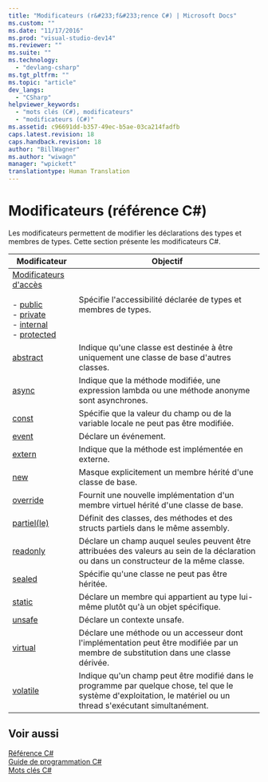 ```yaml
---
title: "Modificateurs (r&#233;f&#233;rence C#) | Microsoft Docs"
ms.custom: ""
ms.date: "11/17/2016"
ms.prod: "visual-studio-dev14"
ms.reviewer: ""
ms.suite: ""
ms.technology: 
  - "devlang-csharp"
ms.tgt_pltfrm: ""
ms.topic: "article"
dev_langs: 
  - "CSharp"
helpviewer_keywords: 
  - "mots clés (C#), modificateurs"
  - "modificateurs (C#)"
ms.assetid: c96691dd-b357-49ec-b5ae-03ca214fadfb
caps.latest.revision: 18
caps.handback.revision: 18
author: "BillWagner"
ms.author: "wiwagn"
manager: "wpickett"
translationtype: Human Translation
---
```

# Modificateurs (r&#233;f&#233;rence C#)
Les modificateurs permettent de modifier les déclarations des types et membres de types.  Cette section présente les modificateurs C\#.  
  
|Modificateur|Objectif|  
|------------------|--------------|  
|[Modificateurs d'accès](../../../csharp/language-reference/keywords/access-modifiers.md)<br /><br /> -   [public](../../../csharp/language-reference/keywords/public.md)<br />-   [private](../../../csharp/language-reference/keywords/private.md)<br />-   [internal](../../../csharp/language-reference/keywords/internal.md)<br />-   [protected](../../../csharp/language-reference/keywords/protected.md)|Spécifie l'accessibilité déclarée de types et membres de types.|  
|[abstract](../../../csharp/language-reference/keywords/abstract.md)|Indique qu'une classe est destinée à être uniquement une classe de base d'autres classes.|  
|[async](../../../csharp/language-reference/keywords/async.md)|Indique que la méthode modifiée, une expression lambda ou une méthode anonyme sont asynchrones.|  
|[const](../../../csharp/language-reference/keywords/const.md)|Spécifie que la valeur du champ ou de la variable locale ne peut pas être modifiée.|  
|[event](../../../csharp/language-reference/keywords/event.md)|Déclare un événement.|  
|[extern](../../../csharp/language-reference/keywords/extern.md)|Indique que la méthode est implémentée en externe.|  
|[new](../../../csharp/language-reference/keywords/new.md)|Masque explicitement un membre hérité d'une classe de base.|  
|[override](../../../csharp/language-reference/keywords/override.md)|Fournit une nouvelle implémentation d'un membre virtuel hérité d'une classe de base.|  
|[partiel\(le\)](../../../csharp/language-reference/keywords/partial-type.md)|Définit des classes, des méthodes et des structs partiels dans le même assembly.|  
|[readonly](../../../csharp/language-reference/keywords/readonly.md)|Déclare un champ auquel seules peuvent être attribuées des valeurs au sein de la déclaration ou dans un constructeur de la même classe.|  
|[sealed](../../../csharp/language-reference/keywords/sealed.md)|Spécifie qu'une classe ne peut pas être héritée.|  
|[static](../../../csharp/language-reference/keywords/static.md)|Déclare un membre qui appartient au type lui\-même plutôt qu'à un objet spécifique.|  
|[unsafe](../../../csharp/language-reference/keywords/unsafe.md)|Déclare un contexte unsafe.|  
|[virtual](../../../csharp/language-reference/keywords/virtual.md)|Déclare une méthode ou un accesseur dont l'implémentation peut être modifiée par un membre de substitution dans une classe dérivée.|  
|[volatile](../../../csharp/language-reference/keywords/volatile.md)|Indique qu'un champ peut être modifié dans le programme par quelque chose, tel que le système d'exploitation, le matériel ou un thread s'exécutant simultanément.|  
  
## Voir aussi  
 [Référence C\#](../../../csharp/language-reference/index.md)   
 [Guide de programmation C\#](../../../csharp/programming-guide/index.md)   
 [Mots clés C\#](../../../csharp/language-reference/keywords/index.md)